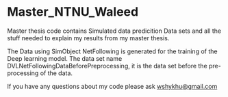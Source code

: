 # Master_NTNU_Waleed
Master thesis code
contains Simulated data predicition
Data sets and all the stuff needed to explain my results from my master thesis.


The Data using SimObject NetFollowing is generated for the training of the Deep learning model. The data set name  DVLNetFollowingDataBeforePreprocessing, it is the data set before the pre-processing of the data.


If you have any questions about my code please ask wshykhu@gmail.com
